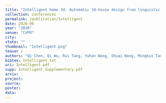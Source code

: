 ```yaml
---
title: "Intelligent home 3d: Automatic 3d-house design from linguistic descriptions only"
collection: conferences
permalink: /publication/Intelligent
date: 2020-06
year: "2020"
venue: "CVPR"
city: 
state: ""
thumbnail: "Intelligent.png"
teaser : 
authors: "Qi Chen, Qi Wu, Rui Tang, Yuhan Wang, Shuai Wang, Mingkui Tan"
bibtex: Intelligent.txt
uri: Intelligent.pdf
supp: Intelligent_Supplementary.pdf
arxiv: 
project: 
source:
poster: 
data:
---
```

